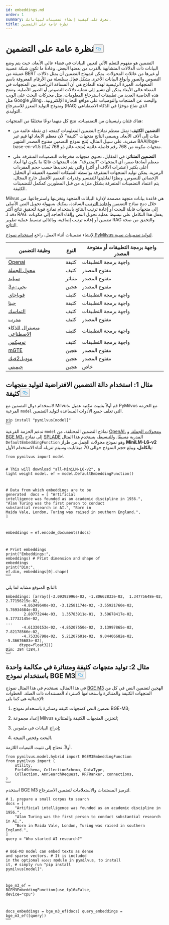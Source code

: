 ```yaml
---
id: embeddings.md
order: 1
summary: تعرف على كيفية إنشاء تضمينات لبياناتك.
title: نظرة عامة على التضمين
---
```

<h1 id="Embedding-Overview" class="common-anchor-header">نظرة عامة على التضمين<button data-href="#Embedding-Overview" class="anchor-icon" translate="no">
      <svg translate="no"
        aria-hidden="true"
        focusable="false"
        height="20"
        version="1.1"
        viewBox="0 0 16 16"
        width="16"
      >
        <path
          fill="#0092E4"
          fill-rule="evenodd"
          d="M4 9h1v1H4c-1.5 0-3-1.69-3-3.5S2.55 3 4 3h4c1.45 0 3 1.69 3 3.5 0 1.41-.91 2.72-2 3.25V8.59c.58-.45 1-1.27 1-2.09C10 5.22 8.98 4 8 4H4c-.98 0-2 1.22-2 2.5S3 9 4 9zm9-3h-1v1h1c1 0 2 1.22 2 2.5S13.98 12 13 12H9c-.98 0-2-1.22-2-2.5 0-.83.42-1.64 1-2.09V6.25c-1.09.53-2 1.84-2 3.25C6 11.31 7.55 13 9 13h4c1.45 0 3-1.69 3-3.5S14.5 6 13 6z"
        ></path>
      </svg>
    </button></h1><p>التضمين هو مفهوم للتعلم الآلي لتعيين البيانات في فضاء عالي الأبعاد، حيث يتم وضع البيانات ذات الدلالات المتشابهة بالقرب من بعضها البعض. وعادةً ما تكون شبكة عصبية عميقة من BERT أو غيرها من عائلات المحولات، يمكن لنموذج التضمين أن يمثل دلالات النصوص والصور وأنواع البيانات الأخرى بشكل فعال بسلسلة من الأرقام المعروفة باسم المتجهات. الميزة الرئيسية لهذه النماذج هي أن المسافة الرياضية بين المتجهات في الفضاء عالي الأبعاد يمكن أن تشير إلى تشابه دلالات النصوص أو الصور الأصلية. وتفتح هذه الخاصية العديد من تطبيقات استرجاع المعلومات، مثل محركات البحث على الويب مثل Google وBing، والبحث عن المنتجات والتوصيات على مواقع التجارة الإلكترونية، ونموذج التوليد المعزز للاسترجاع (RAG) الذي شاع مؤخرًا في الذكاء الاصطناعي التوليدي.</p>
<p>هناك فئتان رئيسيتان من التضمينات، تنتج كل منهما نوعًا مختلفًا من المتجهات:</p>
<ul>
<li><p><strong>التضمين الكثيف</strong>: تمثل معظم نماذج التضمين المعلومات كمتجه ذي نقطة عائمة من مئات إلى آلاف الأبعاد. ويسمى الناتج متجهات "كثيفة" لأن معظم الأبعاد لها قيم غير صفرية. على سبيل المثال، يُنتج نموذج التضمين مفتوح المصدر الشهير BAAI/bge-base-en-v1.5 متجهات مكونة من 768 رقم فاصلة عائمة (متجه عائم ذو 768 بُعدًا).</p></li>
<li><p><strong>التضمين المتناثر</strong>: في المقابل، تحتوي متجهات مخرجات التضمينات المتفرقة على معظم أبعادها صفر، أي المتجهات "المتفرقة". هذه المتجهات غالبًا ما يكون لها أبعاد أعلى بكثير (عشرات الآلاف أو أكثر) والتي يتم تحديدها حسب حجم المفردات الرمزية. يمكن توليد المتجهات المتفرقة بواسطة الشبكات العصبية العميقة أو التحليل الإحصائي للنصوص. ونظرًا لقابليتها للتفسير وقدرات التعميم الأفضل خارج المجال، يتم اعتماد التضمينات المتفرقة بشكل متزايد من قبل المطورين كمكمل للتضمينات الكثيفة.</p></li>
</ul>
<p>Milvus هي قاعدة بيانات متجهة مصممة لإدارة البيانات المتجهة وتخزينها واسترجاعها. من خلال دمج نماذج التضمين <a href="https://milvus.io/docs/rerankers-overview.md">وإعادة الترتيب</a> السائدة، يمكنك بسهولة تحويل النص الأصلي إلى متجهات قابلة للبحث أو إعادة ترتيب النتائج باستخدام نماذج قوية لتحقيق نتائج أكثر دقة لـ RAG. يعمل هذا التكامل على تبسيط عملية تحويل النص وإلغاء الحاجة إلى مكونات تضمين أو إعادة ترتيب إضافية، وبالتالي تبسيط عملية تطوير RAG والتحقق من صحة النتائج.</p>
<p>لإنشاء تضمينات أثناء العمل، راجع <a href="https://github.com/milvus-io/bootcamp/blob/master/bootcamp/model/embedding_functions.ipynb">استخدام نموذج PyMilvus لتوليد تضمينات نصية</a>.</p>
<table>
<thead>
<tr><th>وظيفة التضمين</th><th>النوع</th><th>واجهة برمجة التطبيقات أو مفتوحة المصدر</th></tr>
</thead>
<tbody>
<tr><td><a href="https://milvus.io/api-reference/pymilvus/v2.5.x/EmbeddingModels/OpenAIEmbeddingFunction/OpenAIEmbeddingFunction.md">Openai</a></td><td>كثيفة</td><td>واجهة برمجة التطبيقات</td></tr>
<tr><td><a href="https://milvus.io/api-reference/pymilvus/v2.5.x/EmbeddingModels/SentenceTransformerEmbeddingFunction/SentenceTransformerEmbeddingFunction.md">محول الجملة</a></td><td>كثيف</td><td>مفتوح المصدر</td></tr>
<tr><td><a href="https://milvus.io/api-reference/pymilvus/v2.5.x/EmbeddingModels/SpladeEmbeddingFunction/SpladeEmbeddingFunction.md">سبليد</a></td><td>متناثر</td><td>مفتوح المصدر</td></tr>
<tr><td><a href="https://milvus.io/api-reference/pymilvus/v2.5.x/EmbeddingModels/BGEM3EmbeddingFunction/BGEM3EmbeddingFunction.md">بجي-م3</a></td><td>هجين</td><td>مفتوح المصدر</td></tr>
<tr><td><a href="https://milvus.io/api-reference/pymilvus/v2.5.x/EmbeddingModels/VoyageEmbeddingFunction/VoyageEmbeddingFunction.md">فوياجاي</a></td><td>كثيف</td><td>واجهة برمجة التطبيقات</td></tr>
<tr><td><a href="https://milvus.io/api-reference/pymilvus/v2.5.x/EmbeddingModels/JinaEmbeddingFunction/JinaEmbeddingFunction.md">جينا</a></td><td>كثيفة</td><td>واجهة برمجة التطبيقات</td></tr>
<tr><td><a href="https://milvus.io/api-reference/pymilvus/v2.5.x/EmbeddingModels/CohereEmbeddingFunction/CohereEmbeddingFunction.md">التماسك</a></td><td>كثيف</td><td>واجهة برمجة التطبيقات</td></tr>
<tr><td><a href="https://milvus.io/api-reference/pymilvus/v2.5.x/EmbeddingModels/InstructorEmbeddingFunction/InstructorEmbeddingFunction.md">مدرب</a></td><td>كثيف</td><td>مفتوح المصدر</td></tr>
<tr><td><a href="https://milvus.io/api-reference/pymilvus/v2.5.x/EmbeddingModels/MistralAIEmbeddingFunction/MistralAIEmbeddingFunction.md">ميسترال للذكاء الاصطناعي</a></td><td>كثيف</td><td>واجهة برمجة التطبيقات</td></tr>
<tr><td><a href="https://milvus.io/api-reference/pymilvus/v2.5.x/EmbeddingModels/NomicEmbeddingFunction/NomicEmbeddingFunction.md">نوميكس</a></td><td>كثيف</td><td>واجهة برمجة التطبيقات</td></tr>
<tr><td><a href="https://milvus.io/api-reference/pymilvus/v2.5.x/EmbeddingModels/Model2VecEmbeddingFunction/Model2VecEmbeddingFunction.md">mGTE</a></td><td>هجين</td><td>مفتوح المصدر</td></tr>
<tr><td><a href="https://milvus.io/api-reference/pymilvus/v2.5.x/EmbeddingModels/Model2VecEmbeddingFunction/Model2VecEmbeddingFunction.md">موديل2فيك</a></td><td>هجين</td><td>مفتوح المصدر</td></tr>
<tr><td><a href="https://milvus.io/api-reference/pymilvus/v2.5.x/EmbeddingModels/GeminiEmbeddingFunction/GeminiEmbeddingFunction.md">جيميني</a></td><td>هجين</td><td>خاص</td></tr>
</tbody>
</table>
<h2 id="Example-1-Use-default-embedding-function-to-generate-dense-vectors" class="common-anchor-header">مثال 1: استخدام دالة التضمين الافتراضية لتوليد متجهات كثيفة<button data-href="#Example-1-Use-default-embedding-function-to-generate-dense-vectors" class="anchor-icon" translate="no">
      <svg translate="no"
        aria-hidden="true"
        focusable="false"
        height="20"
        version="1.1"
        viewBox="0 0 16 16"
        width="16"
      >
        <path
          fill="#0092E4"
          fill-rule="evenodd"
          d="M4 9h1v1H4c-1.5 0-3-1.69-3-3.5S2.55 3 4 3h4c1.45 0 3 1.69 3 3.5 0 1.41-.91 2.72-2 3.25V8.59c.58-.45 1-1.27 1-2.09C10 5.22 8.98 4 8 4H4c-.98 0-2 1.22-2 2.5S3 9 4 9zm9-3h-1v1h1c1 0 2 1.22 2 2.5S13.98 12 13 12H9c-.98 0-2-1.22-2-2.5 0-.83.42-1.64 1-2.09V6.25c-1.09.53-2 1.84-2 3.25C6 11.31 7.55 13 9 13h4c1.45 0 3-1.69 3-3.5S14.5 6 13 6z"
        ></path>
      </svg>
    </button></h2><p>لاستخدام دوال التضمين مع Milvus، قم أولاً بتثبيت مكتبة عميل PyMilvus مع الحزمة الفرعية <code translate="no">model</code> التي تغلف جميع الأدوات المساعدة لتوليد التضمين.</p>
<pre><code translate="no" class="language-python">pip install <span class="hljs-string">&quot;pymilvus[model]&quot;</span>
<button class="copy-code-btn"></button></code></pre>
<p>تدعم الحزمة الفرعية <code translate="no">model</code> نماذج التضمين المختلفة، من <a href="https://milvus.io/docs/embed-with-openai.md">OpenAI،</a> <a href="https://milvus.io/docs/embed-with-sentence-transform.md">ومحولات الجملة،</a> و <a href="https://milvus.io/docs/embed-with-bgm-m3.md">BGE M3،</a> إلى نماذج <a href="https://milvus.io/docs/embed-with-splade.md">SPLADE</a> المدربة مسبقًا. وللتبسيط، يستخدم هذا المثال <code translate="no">DefaultEmbeddingFunction</code> وهو نموذج محولات الجمل من طراز <strong>MiniLM-L6-v2 بالكامل،</strong> ويبلغ حجم النموذج حوالي 70 ميغابايت وسيتم تنزيله أثناء الاستخدام الأول:</p>
<pre><code translate="no" class="language-python"><span class="hljs-keyword">from</span> pymilvus <span class="hljs-keyword">import</span> model

<span class="hljs-comment"># This will download &quot;all-MiniLM-L6-v2&quot;, a light weight model.</span>
ef = model.DefaultEmbeddingFunction()

<span class="hljs-comment"># Data from which embeddings are to be generated </span>
docs = [
    <span class="hljs-string">&quot;Artificial intelligence was founded as an academic discipline in 1956.&quot;</span>,
    <span class="hljs-string">&quot;Alan Turing was the first person to conduct substantial research in AI.&quot;</span>,
    <span class="hljs-string">&quot;Born in Maida Vale, London, Turing was raised in southern England.&quot;</span>,
]

embeddings = ef.encode_documents(docs)

<span class="hljs-comment"># Print embeddings</span>
<span class="hljs-built_in">print</span>(<span class="hljs-string">&quot;Embeddings:&quot;</span>, embeddings)
<span class="hljs-comment"># Print dimension and shape of embeddings</span>
<span class="hljs-built_in">print</span>(<span class="hljs-string">&quot;Dim:&quot;</span>, ef.dim, embeddings[<span class="hljs-number">0</span>].shape)
<button class="copy-code-btn"></button></code></pre>
<p>الناتج المتوقع مشابه لما يلي:</p>
<pre><code translate="no" class="language-python">Embeddings: [array([-<span class="hljs-number">3.09392996e-02</span>, -<span class="hljs-number">1.80662833e-02</span>,  <span class="hljs-number">1.34775648e-02</span>,  <span class="hljs-number">2.77156215e-02</span>,
       -<span class="hljs-number">4.86349640e-03</span>, -<span class="hljs-number">3.12581174e-02</span>, -<span class="hljs-number">3.55921760e-02</span>,  <span class="hljs-number">5.76934684e-03</span>,
        <span class="hljs-number">2.80773244e-03</span>,  <span class="hljs-number">1.35783911e-01</span>,  <span class="hljs-number">3.59678417e-02</span>,  <span class="hljs-number">6.17732145e-02</span>,
...
       -<span class="hljs-number">4.61330153e-02</span>, -<span class="hljs-number">4.85207550e-02</span>,  <span class="hljs-number">3.13997865e-02</span>,  <span class="hljs-number">7.82178566e-02</span>,
       -<span class="hljs-number">4.75336798e-02</span>,  <span class="hljs-number">5.21207601e-02</span>,  <span class="hljs-number">9.04406682e-02</span>, -<span class="hljs-number">5.36676683e-02</span>],
      dtype=float32)]
Dim: <span class="hljs-number">384</span> (<span class="hljs-number">384</span>,)
<button class="copy-code-btn"></button></code></pre>
<h2 id="Example-2-Generate-dense-and-sparse-vectors-in-one-call-with-BGE-M3-model" class="common-anchor-header">مثال 2: توليد متجهات كثيفة ومتناثرة في مكالمة واحدة باستخدام نموذج BGE M3<button data-href="#Example-2-Generate-dense-and-sparse-vectors-in-one-call-with-BGE-M3-model" class="anchor-icon" translate="no">
      <svg translate="no"
        aria-hidden="true"
        focusable="false"
        height="20"
        version="1.1"
        viewBox="0 0 16 16"
        width="16"
      >
        <path
          fill="#0092E4"
          fill-rule="evenodd"
          d="M4 9h1v1H4c-1.5 0-3-1.69-3-3.5S2.55 3 4 3h4c1.45 0 3 1.69 3 3.5 0 1.41-.91 2.72-2 3.25V8.59c.58-.45 1-1.27 1-2.09C10 5.22 8.98 4 8 4H4c-.98 0-2 1.22-2 2.5S3 9 4 9zm9-3h-1v1h1c1 0 2 1.22 2 2.5S13.98 12 13 12H9c-.98 0-2-1.22-2-2.5 0-.83.42-1.64 1-2.09V6.25c-1.09.53-2 1.84-2 3.25C6 11.31 7.55 13 9 13h4c1.45 0 3-1.69 3-3.5S14.5 6 13 6z"
        ></path>
      </svg>
    </button></h2><p>في هذا المثال، نستخدم في هذا المثال نموذج <a href="https://milvus.io/docs/embed-with-bgm-m3.md">BGE M3</a> الهجين لتضمين النص في كل من المتجهات الكثيفة والمتناثرة واستخدامها لاسترداد المستندات ذات الصلة. الخطوات الإجمالية هي كما يلي:</p>
<ol>
<li><p>تضمين النص كمتجهات كثيفة ومتناثرة باستخدام نموذج BGE-M3;</p></li>
<li><p>إعداد مجموعة Milvus لتخزين المتجهات الكثيفة والمتناثرة;</p></li>
<li><p>إدراج البيانات في ملفوس;</p></li>
<li><p>البحث وفحص النتيجة.</p></li>
</ol>
<p>أولاً، نحتاج إلى تثبيت التبعيات اللازمة.</p>
<pre><code translate="no" class="language-python"><span class="hljs-keyword">from</span> pymilvus.model.hybrid <span class="hljs-keyword">import</span> BGEM3EmbeddingFunction
<span class="hljs-keyword">from</span> pymilvus <span class="hljs-keyword">import</span> (
    utility,
    FieldSchema, CollectionSchema, DataType,
    Collection, AnnSearchRequest, RRFRanker, connections,
)
<button class="copy-code-btn"></button></code></pre>
<p>استخدم BGE M3 لترميز المستندات والاستعلامات لتضمين الاسترجاع.</p>
<pre><code translate="no" class="language-python"><span class="hljs-comment"># 1. prepare a small corpus to search</span>
docs = [
    <span class="hljs-string">&quot;Artificial intelligence was founded as an academic discipline in 1956.&quot;</span>,
    <span class="hljs-string">&quot;Alan Turing was the first person to conduct substantial research in AI.&quot;</span>,
    <span class="hljs-string">&quot;Born in Maida Vale, London, Turing was raised in southern England.&quot;</span>,
]
query = <span class="hljs-string">&quot;Who started AI research?&quot;</span>

<span class="hljs-comment"># BGE-M3 model can embed texts as dense and sparse vectors.</span>
<span class="hljs-comment"># It is included in the optional `model` module in pymilvus, to install it,</span>
<span class="hljs-comment"># simply run &quot;pip install pymilvus[model]&quot;.</span>

bge_m3_ef = BGEM3EmbeddingFunction(use_fp16=<span class="hljs-literal">False</span>, device=<span class="hljs-string">&quot;cpu&quot;</span>)

docs_embeddings = bge_m3_ef(docs)
query_embeddings = bge_m3_ef([query])
<button class="copy-code-btn"></button></code></pre>
